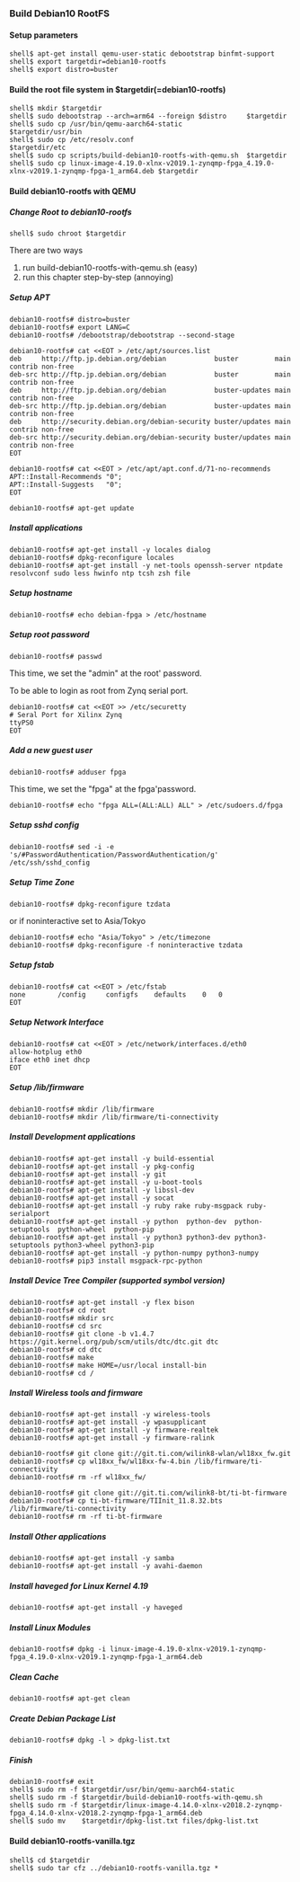 ### Build Debian10 RootFS

#### Setup parameters 

```console
shell$ apt-get install qemu-user-static debootstrap binfmt-support
shell$ export targetdir=debian10-rootfs
shell$ export distro=buster
```

#### Build the root file system in $targetdir(=debian10-rootfs)

```console
shell$ mkdir $targetdir
shell$ sudo debootstrap --arch=arm64 --foreign $distro     $targetdir
shell$ sudo cp /usr/bin/qemu-aarch64-static                $targetdir/usr/bin
shell$ sudo cp /etc/resolv.conf                            $targetdir/etc
shell$ sudo cp scripts/build-debian10-rootfs-with-qemu.sh  $targetdir
shell$ sudo cp linux-image-4.19.0-xlnx-v2019.1-zynqmp-fpga_4.19.0-xlnx-v2019.1-zynqmp-fpga-1_arm64.deb $targetdir
````

#### Build debian10-rootfs with QEMU

##### Change Root to debian10-rootfs

```console
shell$ sudo chroot $targetdir
```

There are two ways

1. run build-debian10-rootfs-with-qemu.sh (easy)
2. run this chapter step-by-step (annoying)

##### Setup APT

````console
debian10-rootfs# distro=buster
debian10-rootfs# export LANG=C
debian10-rootfs# /debootstrap/debootstrap --second-stage
````

```console
debian10-rootfs# cat <<EOT > /etc/apt/sources.list
deb     http://ftp.jp.debian.org/debian            buster         main contrib non-free
deb-src http://ftp.jp.debian.org/debian            buster         main contrib non-free
deb     http://ftp.jp.debian.org/debian            buster-updates main contrib non-free
deb-src http://ftp.jp.debian.org/debian            buster-updates main contrib non-free
deb     http://security.debian.org/debian-security buster/updates main contrib non-free
deb-src http://security.debian.org/debian-security buster/updates main contrib non-free
EOT
```

```console
debian10-rootfs# cat <<EOT > /etc/apt/apt.conf.d/71-no-recommends
APT::Install-Recommends "0";
APT::Install-Suggests   "0";
EOT
```

```console
debian10-rootfs# apt-get update
```

##### Install applications

```console
debian10-rootfs# apt-get install -y locales dialog
debian10-rootfs# dpkg-reconfigure locales
debian10-rootfs# apt-get install -y net-tools openssh-server ntpdate resolvconf sudo less hwinfo ntp tcsh zsh file
```

##### Setup hostname

```console
debian10-rootfs# echo debian-fpga > /etc/hostname
```

##### Setup root password

```console
debian10-rootfs# passwd
```

This time, we set the "admin" at the root' password.

To be able to login as root from Zynq serial port.

```console
debian10-rootfs# cat <<EOT >> /etc/securetty
# Seral Port for Xilinx Zynq
ttyPS0
EOT
```

##### Add a new guest user

```console
debian10-rootfs# adduser fpga
```

This time, we set the "fpga" at the fpga'password.

```console
debian10-rootfs# echo "fpga ALL=(ALL:ALL) ALL" > /etc/sudoers.d/fpga
```

##### Setup sshd config

```console
debian10-rootfs# sed -i -e 's/#PasswordAuthentication/PasswordAuthentication/g' /etc/ssh/sshd_config
```

##### Setup Time Zone

```console
debian10-rootfs# dpkg-reconfigure tzdata
```

or if noninteractive set to Asia/Tokyo

```console
debian10-rootfs# echo "Asia/Tokyo" > /etc/timezone
debian10-rootfs# dpkg-reconfigure -f noninteractive tzdata
```


##### Setup fstab

```console
debian10-rootfs# cat <<EOT > /etc/fstab
none		/config		configfs	defaults	0	0
EOT
````

##### Setup Network Interface

```console
debian10-rootfs# cat <<EOT > /etc/network/interfaces.d/eth0
allow-hotplug eth0
iface eth0 inet dhcp
EOT
````

##### Setup /lib/firmware

```console
debian10-rootfs# mkdir /lib/firmware
debian10-rootfs# mkdir /lib/firmware/ti-connectivity
```

##### Install Development applications

```console
debian10-rootfs# apt-get install -y build-essential
debian10-rootfs# apt-get install -y pkg-config
debian10-rootfs# apt-get install -y git
debian10-rootfs# apt-get install -y u-boot-tools
debian10-rootfs# apt-get install -y libssl-dev
debian10-rootfs# apt-get install -y socat
debian10-rootfs# apt-get install -y ruby rake ruby-msgpack ruby-serialport
debian10-rootfs# apt-get install -y python  python-dev  python-setuptools  python-wheel  python-pip
debian10-rootfs# apt-get install -y python3 python3-dev python3-setuptools python3-wheel python3-pip
debian10-rootfs# apt-get install -y python-numpy python3-numpy
debian10-rootfs# pip3 install msgpack-rpc-python
```

##### Install Device Tree Compiler (supported symbol version)

```console
debian10-rootfs# apt-get install -y flex bison
debian10-rootfs# cd root
debian10-rootfs# mkdir src
debian10-rootfs# cd src
debian10-rootfs# git clone -b v1.4.7 https://git.kernel.org/pub/scm/utils/dtc/dtc.git dtc
debian10-rootfs# cd dtc
debian10-rootfs# make
debian10-rootfs# make HOME=/usr/local install-bin
debian10-rootfs# cd /
```

##### Install Wireless tools and firmware

```console
debian10-rootfs# apt-get install -y wireless-tools
debian10-rootfs# apt-get install -y wpasupplicant
debian10-rootfs# apt-get install -y firmware-realtek
debian10-rootfs# apt-get install -y firmware-ralink
```

```console
debian10-rootfs# git clone git://git.ti.com/wilink8-wlan/wl18xx_fw.git
debian10-rootfs# cp wl18xx_fw/wl18xx-fw-4.bin /lib/firmware/ti-connectivity
debian10-rootfs# rm -rf wl18xx_fw/
```

```console
debian10-rootfs# git clone git://git.ti.com/wilink8-bt/ti-bt-firmware
debian10-rootfs# cp ti-bt-firmware/TIInit_11.8.32.bts /lib/firmware/ti-connectivity
debian10-rootfs# rm -rf ti-bt-firmware
```

##### Install Other applications

```console
debian10-rootfs# apt-get install -y samba
debian10-rootfs# apt-get install -y avahi-daemon
```

##### Install haveged for Linux Kernel 4.19

```console
debian10-rootfs# apt-get install -y haveged
```

##### Install Linux Modules

```console
debian10-rootfs# dpkg -i linux-image-4.19.0-xlnx-v2019.1-zynqmp-fpga_4.19.0-xlnx-v2019.1-zynqmp-fpga-1_arm64.deb
```

##### Clean Cache

```console
debian10-rootfs# apt-get clean
```

##### Create Debian Package List

```console
debian10-rootfs# dpkg -l > dpkg-list.txt
```

##### Finish

```console
debian10-rootfs# exit
shell$ sudo rm -f $targetdir/usr/bin/qemu-aarch64-static
shell$ sudo rm -f $targetdir/build-debian10-rootfs-with-qemu.sh
shell$ sudo rm -f $targetdir/linux-image-4.14.0-xlnx-v2018.2-zynqmp-fpga_4.14.0-xlnx-v2018.2-zynqmp-fpga-1_arm64.deb
shell$ sudo mv    $targetdir/dpkg-list.txt files/dpkg-list.txt
```

#### Build debian10-rootfs-vanilla.tgz

```console
shell$ cd $targetdir
shell$ sudo tar cfz ../debian10-rootfs-vanilla.tgz *
```

